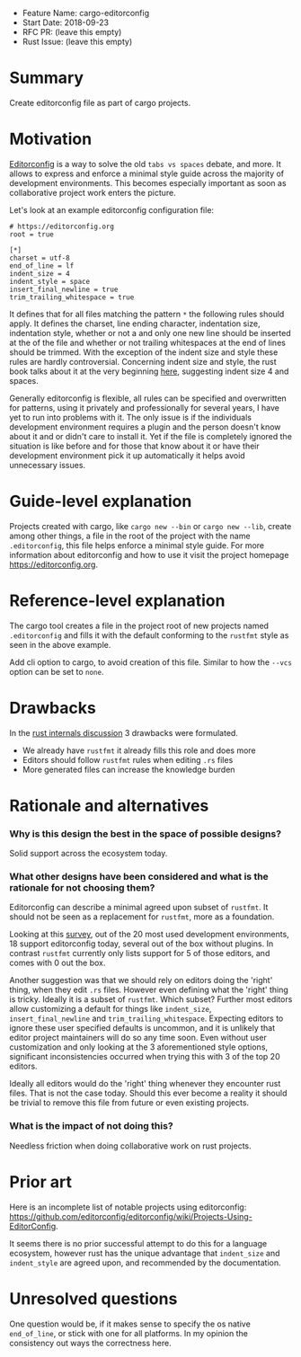 - Feature Name: cargo-editorconfig
- Start Date: 2018-09-23
- RFC PR: (leave this empty)
- Rust Issue: (leave this empty)

# Summary
[summary]: #summary

Create editorconfig file as part of cargo projects.

# Motivation
[motivation]: #motivation

[Editorconfig](https://editorconfig.org/) is a way to solve the old `tabs vs spaces` debate, and more. It allows to express and enforce a minimal style guide across the majority of development environments. This becomes especially important as soon as collaborative project work enters the picture.

Let's look at an example editorconfig configuration file:

```
# https://editorconfig.org
root = true

[*]
charset = utf-8
end_of_line = lf
indent_size = 4
indent_style = space
insert_final_newline = true
trim_trailing_whitespace = true
```

It defines that for all files matching the pattern `*` the following rules should apply. It defines the charset, line ending character, indentation size, indentation style, whether or not a and only one new line should be inserted at the of the file and whether or not trailing whitespaces at the end of lines should be trimmed. With the exception of the indent size and style these rules are hardly controversial. Concerning indent size and style, the rust book talks about it at the very beginning [here](https://doc.rust-lang.org/stable/book/second-edition/ch01-02-hello-world.html#anatomy-of-a-rust-program), suggesting indent size 4 and spaces.

Generally editorconfig is flexible, all rules can be specified and overwritten for patterns, using it privately and professionally for several years, I have yet to run into problems with it. The only issue is if the individuals development environment requires a plugin and the person doesn't know about it and or didn't care to install it. Yet if the file is completely ignored the situation is like before and for those that know about it or have their development environment pick it up automatically it helps avoid unnecessary issues.

# Guide-level explanation
[guide-level-explanation]: #guide-level-explanation

Projects created with cargo, like `cargo new --bin` or `cargo new --lib`, create among other things, a file in the root of the project with the name `.editorconfig`, this file helps enforce a minimal style guide. For more information about editorconfig and how to use it visit the project homepage https://editorconfig.org.

# Reference-level explanation
[reference-level-explanation]: #reference-level-explanation

The cargo tool creates a file in the project root of new projects named `.editorconfig` and fills it with the default conforming to the `rustfmt` style as seen in the above example.

Add cli option to cargo, to avoid creation of this file. Similar to how the `--vcs` option can be set to `none`.

# Drawbacks
[drawbacks]: #drawbacks

In the [rust internals discussion](https://internals.rust-lang.org/t/create-editorconfig-file-as-part-of-cargo-project/8411) 3 drawbacks were formulated.

- We already have `rustfmt` it already fills this role and does more
- Editors should follow `rustfmt` rules when editing `.rs` files
- More generated files can increase the knowledge burden

# Rationale and alternatives
[rationale-and-alternatives]: #rationale-and-alternatives

### Why is this design the best in the space of possible designs?

Solid support across the ecosystem today.

### What other designs have been considered and what is the rationale for not choosing them?

Editorconfig can describe a minimal agreed upon subset of `rustfmt`. It should not be seen as a replacement for `rustfmt`, more as a foundation.

Looking at this [survey](https://insights.stackoverflow.com/survey/2017#technology-most-popular-developer-environments-by-occupation), out of the 20 most used development environments, 18 support editorconfig today, several out of the box without plugins. In contrast `rustfmt` currently only lists support for 5 of those editors, and comes with 0 out the box.

Another suggestion was that we should rely on editors doing the 'right' thing, when they edit `.rs` files. However even defining what the 'right' thing is tricky. Ideally it is a subset of `rustfmt`. Which subset? Further most editors allow customizing a default for things like `indent_size`, `insert_final_newline` and `trim_trailing_whitespace`. Expecting editors to ignore these user specified defaults is uncommon, and it is unlikely that editor project maintainers will do so any time soon. Even without user customization and only looking at the 3 aforementioned style options, significant inconsistencies occurred when trying this with 3 of the top 20 editors.

Ideally all editors would do the 'right' thing whenever they encounter rust files. That is not the case today. Should this ever become a reality it should be trivial to remove this file from future or even existing projects.

### What is the impact of not doing this?

Needless friction when doing collaborative work on rust projects.

# Prior art
[prior-art]: #prior-art

Here is an incomplete list of notable projects using editorconfig: https://github.com/editorconfig/editorconfig/wiki/Projects-Using-EditorConfig.

It seems there is no prior successful attempt to do this for a language ecosystem, however rust has the unique advantage that `indent_size` and `indent_style` are agreed upon, and recommended by the documentation.

# Unresolved questions
[unresolved-questions]: #unresolved-questions

One question would be, if it makes sense to specify the os native `end_of_line`, or stick with one for all platforms. In my opinion the consistency out ways the correctness here.

